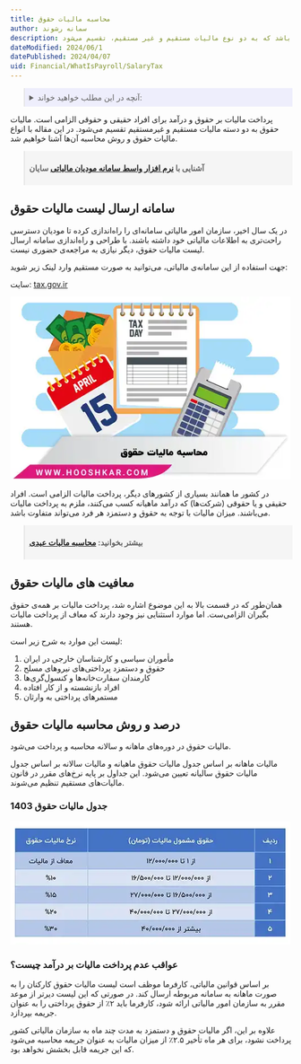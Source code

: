 ```yaml
---
title: محاسبه مالیات حقوق
author: سمانه رشوند
description: میزان مالیات حقوق با توجه به حقوق و دستمزد هر فرد می‌تواند متفاوت باشد که به دو نوع مالیات مستقیم و غیر مستقیم، تقسیم می‌شود.
dateModified: 2024/06/1
datePublished: 2024/04/07
uid: Financial/WhatIsPayroll/SalaryTax
---
```

<blockquote style="background-color:#eeeefc; padding:0.5rem">
<details>
  <summary>آنچه در این مطلب خواهید خواند:</summary>
  <ul>
    <li>سامانه ارسال لیست مالیات حقوق</li>
    <li>معافیت‌های مالیات حقوق</li>
    <li>درصد و روش محاسبه مالیات حقوق</li>
    <li>جدول مالیات حقوق 1403</li>
    <li>عواقب عدم پرداخت مالیات بر درآمد چیست؟</li>
  </ul>
</details>

</blockquote>

پرداخت مالیات بر حقوق و درآمد برای افراد حقیقی و حقوقی الزامی است. مالیات حقوق به دو دسته مالیات مستقیم و غیرمستقیم تقسیم می‌شود. در این مقاله با انواع مالیات حقوق و روش محاسبه آن‌ها آشنا خواهیم شد.

<blockquote style="background-color:#f5f5f5; padding:0.5rem">
<p><strong>آشنایی با <a href="https://www.hooshkar.com/Software/Sayan/Module/TpTaxGov" target="_blank">نرم افزار واسط سامانه مودیان مالیاتی</a> سایان</strong></p></blockquote>

## سامانه ارسال لیست مالیات حقوق

در یک سال‌ اخیر، سازمان امور مالیاتی سامانه‌ای را راه‌اندازی کرده تا مودیان دسترسی راحت‌تری به اطلاعات مالیاتی خود داشته باشند. با طراحی و راه‌اندازی سامانه ارسال لیست مالیات حقوق، دیگر نیازی به مراجعه‌ی حضوری نیست. 

جهت استفاده از این سامانه‌ی مالیاتی، می‌توانید به صورت مستقیم وارد لینک زیر شوید:

سایت: <a href="https://www.tax.gov.ir" target="_blank">tax.gov.ir</a>

![محاسبه مالیات حقوق](./Images/WhatIsSalaryTax.webp)

در کشور ما همانند بسیاری از کشورهای دیگر، پرداخت مالیات الزامی است. افراد حقیقی و یا حقوقی (شرکت‌ها) که درآمد ماهیانه کسب می‌کنند، ملزم به پرداخت مالیات می‌باشند. میزان مالیات با توجه به حقوق و دستمزد هر فرد می‌تواند متفاوت باشد.
<blockquote style="background-color:#f5f5f5; padding:0.5rem">
<p><strong>بیشتر بخوانید: <a href="https://www.hooshkar.com/Wiki/Payroll/EidTax" target="_blank">محاسبه مالیات عیدی</a></p></strong>
</blockquote>

## معافیت های مالیات حقوق
همان‌طور که در قسمت بالا به این موضوع اشاره شد، پرداخت مالیات بر همه‌ی حقوق بگیران الزامی‌ست. اما موارد استثنایی نیز وجود دارند که معاف از پرداخت مالیات هستند. 

لیست این موارد به شرح زیر است:

1. مأموران سیاسی و کارشناسان خارجی در ایران
2. حقوق و دستمزد پرداختی‌های نیروهای مسلح
3. کارمندان سفارت‌خانه‌ها و کنسول‌گری‌ها
4. افراد بازنشسته و از کار افتاده
5. مستمرهای پرداختی به وارثان

## درصد و روش محاسبه مالیات حقوق

مالیات حقوق در دوره‌های ماهانه و سالانه محاسبه و پرداخت می‌شود. 

مالیات ماهانه بر اساس جدول مالیات حقوق ماهیانه و مالیات سالانه بر اساس جدول مالیات حقوق سالیانه تعیین می‌شود. این جداول بر پایه نرخ‌های مقرر در قانون مالیات‌های مستقیم تنظیم می‌شوند. 

### جدول مالیات حقوق  1403

![نرخ مالیات بر حقوق 1403](./Images/SalaryTaxRate.webp)

### عواقب عدم پرداخت مالیات بر درآمد چیست؟

بر اساس قوانین مالیاتی، کارفرما موظف است لیست مالیات حقوق کارکنان را به صورت ماهانه به سامانه مربوطه ارسال کند. در صورتی که این لیست دیرتر از موعد مقرر به سازمان امور مالیاتی ارائه شود، کارفرما باید ۲٪ از حقوق پرداختی را به عنوان جریمه بپردازد.

علاوه بر این، اگر مالیات حقوق و دستمزد به مدت چند ماه به سازمان مالیاتی کشور پرداخت نشود، برای هر ماه تأخیر ۲.۵٪ از میزان مالیات به عنوان جریمه محاسبه می‌شود که این جریمه قابل بخشش نخواهد بود.

